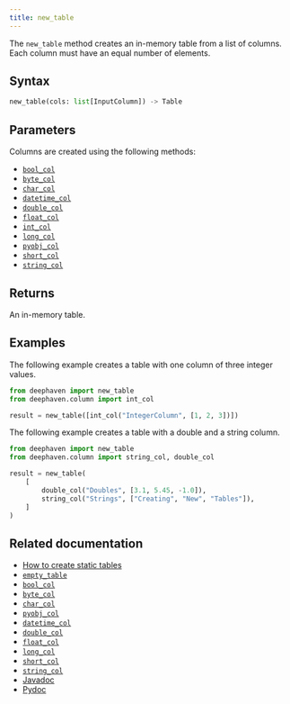 ```yaml
---
title: new_table
---
```


The `new_table` method creates an in-memory table from a list of columns. Each column must have an equal number of elements.

## Syntax

```python syntax
new_table(cols: list[InputColumn]) -> Table
```

## Parameters

<ParamTable>
<Param name="cols" type="InputColumn">

Columns are created using the following methods:

- [`bool_col`](./boolCol.md)
- [`byte_col`](./byteCol.md)
- [`char_col`](./charCol.md)
- [`datetime_col`](./dateTimeCol.md)
- [`double_col`](./doubleCol.md)
- [`float_col`](./floatCol.md)
- [`int_col`](./intCol.md)
- [`long_col`](./longCol.md)
- [`pyobj_col`](./pyobj_col.md)
- [`short_col`](./shortCol.md)
- [`string_col`](./stringCol.md)

</Param>
</ParamTable>

## Returns

An in-memory table.

## Examples

The following example creates a table with one column of three integer values.

```python
from deephaven import new_table
from deephaven.column import int_col

result = new_table([int_col("IntegerColumn", [1, 2, 3])])
```

The following example creates a table with a double and a string column.

```python
from deephaven import new_table
from deephaven.column import string_col, double_col

result = new_table(
    [
        double_col("Doubles", [3.1, 5.45, -1.0]),
        string_col("Strings", ["Creating", "New", "Tables"]),
    ]
)
```

## Related documentation

- [How to create static tables](../../../how-to-guides/new-and-empty-table.md)
- [`empty_table`](./emptyTable.md)
- [`bool_col`](./boolCol.md)
- [`byte_col`](./byteCol.md)
- [`char_col`](./charCol.md)
- [`pyobj_col`](./pyobj_col.md)
- [`datetime_col`](./dateTimeCol.md)
- [`double_col`](./doubleCol.md)
- [`float_col`](./floatCol.md)
- [`long_col`](./longCol.md)
- [`short_col`](./shortCol.md)
- [`string_col`](./stringCol.md)
- [Javadoc](https://deephaven.io/core/javadoc/io/deephaven/engine/util/TableTools.html#emptyTable(long))
- [Pydoc](/core/pydoc/code/deephaven.table_factory.html#deephaven.table_factory.new_table)
